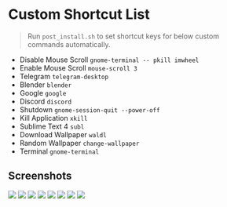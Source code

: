 # Custom Shortcut List

> Run `post_install.sh` to set shortcut keys for below custom commands automatically.

- Disable Mouse Scroll
    ```gnome-terminal -- pkill imwheel```
- Enable Mouse Scroll
    ```mouse-scroll 3```
- Telegram
    ```telegram-desktop```
- Blender
    ```blender```
- Google
    ```google```
- Discord
    ```discord```
- Shutdown
    ```gnome-session-quit --power-off```
- Kill Application
    ```xkill```
- Sublime Text 4
    ```subl```
- Download Wallpaper
    ```waldl```
- Random Wallpaper
    ```change-wallpaper```
- Terminal
    ```gnome-terminal```


## Screenshots

<img src="1.png">
<img src="2.png">
<img src="3.png">
<img src="4.png">
<img src="5.png">
<img src="6.png">
<img src="7.png">
<img src="8.png">
